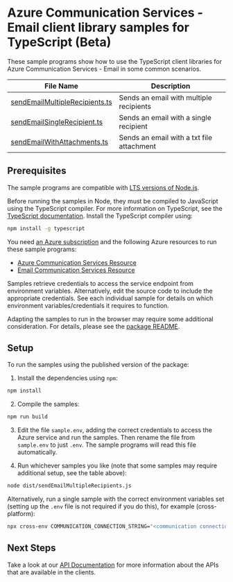 # Azure Communication Services - Email client library samples for TypeScript (Beta)

These sample programs show how to use the TypeScript client libraries for Azure Communication Services - Email in some common scenarios.

| **File Name**                                                 | **Description**                           |
| ------------------------------------------------------------- | ----------------------------------------- |
| [sendEmailMultipleRecipients.ts][sendemailmultiplerecipients] | Sends an email with multiple recipients   |
| [sendEmailSingleRecipient.ts][sendemailsinglerecipient]       | Sends an email with a single recipient    |
| [sendEmailWithAttachments.ts][sendemailwithattachments]       | Sends an email with a txt file attachment |

## Prerequisites

The sample programs are compatible with [LTS versions of Node.js](https://github.com/nodejs/release#release-schedule).

Before running the samples in Node, they must be compiled to JavaScript using the TypeScript compiler. For more information on TypeScript, see the [TypeScript documentation][typescript]. Install the TypeScript compiler using:

```bash
npm install -g typescript
```

You need [an Azure subscription][freesub] and the following Azure resources to run these sample programs:

- [Azure Communication Services Resource][createinstance_azurecommunicationservicesresource]
- [Email Communication Services Resource][createinstance_emailcommunicationservicesresource]

Samples retrieve credentials to access the service endpoint from environment variables. Alternatively, edit the source code to include the appropriate credentials. See each individual sample for details on which environment variables/credentials it requires to function.

Adapting the samples to run in the browser may require some additional consideration. For details, please see the [package README][package].

## Setup

To run the samples using the published version of the package:

1. Install the dependencies using `npm`:

```bash
npm install
```

2. Compile the samples:

```bash
npm run build
```

3. Edit the file `sample.env`, adding the correct credentials to access the Azure service and run the samples. Then rename the file from `sample.env` to just `.env`. The sample programs will read this file automatically.

4. Run whichever samples you like (note that some samples may require additional setup, see the table above):

```bash
node dist/sendEmailMultipleRecipients.js
```

Alternatively, run a single sample with the correct environment variables set (setting up the `.env` file is not required if you do this), for example (cross-platform):

```bash
npx cross-env COMMUNICATION_CONNECTION_STRING="<communication connection string>" SENDER_ADDRESS="<sender address>" RECIPIENT_ADDRESS="<recipient address>" SECOND_RECIPIENT_ADDRESS="<second recipient address>" node dist/sendEmailMultipleRecipients.js
```

## Next Steps

Take a look at our [API Documentation][apiref] for more information about the APIs that are available in the clients.

[sendemailmultiplerecipients]: https://github.com/Azure/azure-sdk-for-js/blob/main/sdk/communication/communication-email/samples/v1-beta/typescript/src/sendEmailMultipleRecipients.ts
[sendemailsinglerecipient]: https://github.com/Azure/azure-sdk-for-js/blob/main/sdk/communication/communication-email/samples/v1-beta/typescript/src/sendEmailSingleRecipient.ts
[sendemailwithattachments]: https://github.com/Azure/azure-sdk-for-js/blob/main/sdk/communication/communication-email/samples/v1-beta/typescript/src/sendEmailWithAttachments.ts
[apiref]: https://docs.microsoft.com/javascript/api/@azure/communication-email
[freesub]: https://azure.microsoft.com/free/
[createinstance_azurecommunicationservicesresource]: https://docs.microsoft.com/azure/communication-services/quickstarts/create-communication-resource
[createinstance_emailcommunicationservicesresource]: https://aka.ms/acsemail/createemailresource
[package]: https://github.com/Azure/azure-sdk-for-js/tree/main/sdk/communication/communication-email/README.md
[typescript]: https://www.typescriptlang.org/docs/home.html
